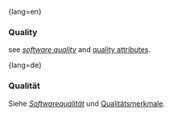 {lang=en}
### Quality

see [_software quality_](#term-software-quality) and [quality attributes](#term-quality-attribute).


{lang=de}
### Qualität

Siehe [*Softwarequalität*](#term-software-quality) und
[Qualitätsmerkmale](#term-quality-attribute).

